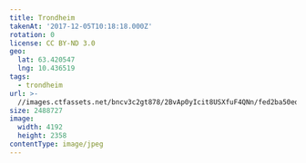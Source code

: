 ```yaml
---
title: Trondheim
takenAt: '2017-12-05T10:18:18.000Z'
rotation: 0
license: CC BY-ND 3.0
geo:
  lat: 63.420547
  lng: 10.436519
tags:
  - trondheim
url: >-
  //images.ctfassets.net/bncv3c2gt878/2BvAp0yIcit8USXfuF4QNn/fed2ba50ed25e428468672bdff5f3f78/trondheim_38837566542_o
size: 2488727
image:
  width: 4192
  height: 2358
contentType: image/jpeg
---
```


